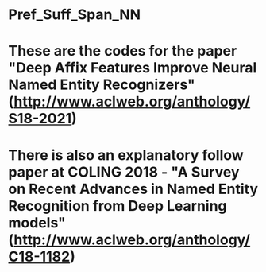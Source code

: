# Pref_Suff_Span_NN
# These are the codes for the paper "Deep Affix Features Improve Neural Named Entity Recognizers" (http://www.aclweb.org/anthology/S18-2021)
# There is also an explanatory follow paper at COLING 2018 - "A Survey on Recent Advances in Named Entity Recognition from Deep Learning models" (http://www.aclweb.org/anthology/C18-1182) 
